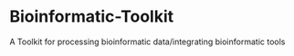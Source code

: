 # Bioinformatic-Toolkit
A Toolkit for processing bioinformatic data/integrating bioinformatic tools

